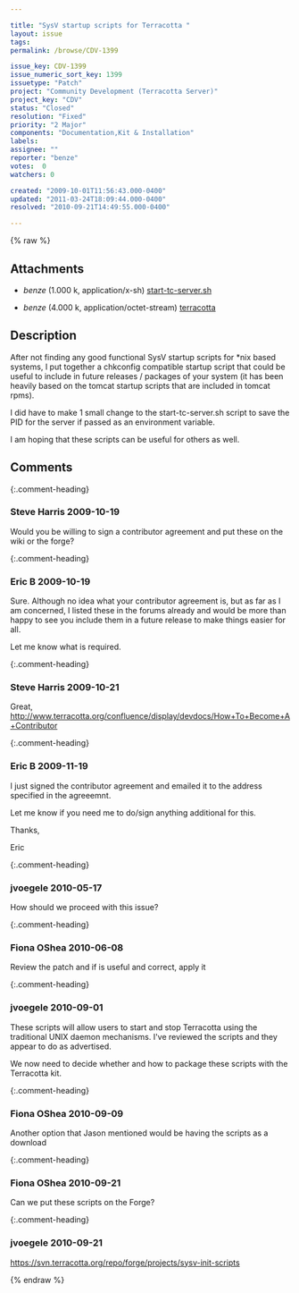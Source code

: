 ```yaml
---

title: "SysV startup scripts for Terracotta "
layout: issue
tags: 
permalink: /browse/CDV-1399

issue_key: CDV-1399
issue_numeric_sort_key: 1399
issuetype: "Patch"
project: "Community Development (Terracotta Server)"
project_key: "CDV"
status: "Closed"
resolution: "Fixed"
priority: "2 Major"
components: "Documentation,Kit & Installation"
labels: 
assignee: ""
reporter: "benze"
votes:  0
watchers: 0

created: "2009-10-01T11:56:43.000-0400"
updated: "2011-03-24T18:09:44.000-0400"
resolved: "2010-09-21T14:49:55.000-0400"

---
```




{% raw %}


## Attachments

* <em>benze</em> (1.000 k, application/x-sh) [start-tc-server.sh](/attachments/CDV/CDV-1399/start-tc-server.sh)

* <em>benze</em> (4.000 k, application/octet-stream) [terracotta](/attachments/CDV/CDV-1399/terracotta)




## Description

<div markdown="1" class="description">

After not finding any good functional SysV startup scripts for \*nix based systems, I put together a chkconfig compatible startup script that could be useful to include in future releases / packages of your system (it has been heavily based on the tomcat startup scripts that are included in tomcat rpms).

I did have to make 1 small change to the start-tc-server.sh script to save the PID for the server if passed as an environment variable.

I am hoping that these scripts can be useful for others as well.


</div>

## Comments


{:.comment-heading}
### **Steve Harris** <span class="date">2009-10-19</span>

<div markdown="1" class="comment">

Would you be willing to sign a contributor agreement and put these on the wiki or the forge?

</div>


{:.comment-heading}
### **Eric B** <span class="date">2009-10-19</span>

<div markdown="1" class="comment">

Sure.  Although no idea what your contributor agreement is, but as far as I am concerned, I listed these in the forums already and would be more than happy to see you include them in a future release to make things easier for all.

Let me know what is required.


</div>


{:.comment-heading}
### **Steve Harris** <span class="date">2009-10-21</span>

<div markdown="1" class="comment">

Great, 
http://www.terracotta.org/confluence/display/devdocs/How+To+Become+A+Contributor

</div>


{:.comment-heading}
### **Eric B** <span class="date">2009-11-19</span>

<div markdown="1" class="comment">

I just signed the contributor agreement and emailed it to the address specified in the agreeemnt.

Let me know if you need me to do/sign anything additional for this.

Thanks,

Eric


</div>


{:.comment-heading}
### **jvoegele** <span class="date">2010-05-17</span>

<div markdown="1" class="comment">

How should we proceed with this issue?

</div>


{:.comment-heading}
### **Fiona OShea** <span class="date">2010-06-08</span>

<div markdown="1" class="comment">

Review the patch and if is useful and correct, apply it

</div>


{:.comment-heading}
### **jvoegele** <span class="date">2010-09-01</span>

<div markdown="1" class="comment">

These scripts will allow users to start and stop Terracotta using the traditional UNIX daemon mechanisms.  I've reviewed the scripts and they appear to do as advertised.

We now need to decide whether and how to package these scripts with the Terracotta kit.

</div>


{:.comment-heading}
### **Fiona OShea** <span class="date">2010-09-09</span>

<div markdown="1" class="comment">

Another option that Jason mentioned would be having the scripts as a download

</div>


{:.comment-heading}
### **Fiona OShea** <span class="date">2010-09-21</span>

<div markdown="1" class="comment">

Can we put these scripts on the Forge?

</div>


{:.comment-heading}
### **jvoegele** <span class="date">2010-09-21</span>

<div markdown="1" class="comment">

https://svn.terracotta.org/repo/forge/projects/sysv-init-scripts

</div>



{% endraw %}
